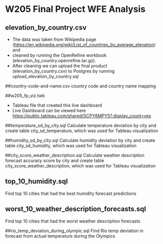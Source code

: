 # W205 Final Project WFE Analysis

## elevation_by_country.csv
- The data was taken from Wikipedia page (https://en.wikipedia.org/wiki/List_of_countries_by_average_elevation) and 
- cleaned by running the OpenRefine workbook (elevation_by_country.openrefine.tar.gz).
- After cleaning we can upload the final product (elevation_by_country.csv) to Postgres by running upload_elevation_by_country.sql

##country-code-and-name.csv
country code and country name mapping

##w205_fp_viz.twb
- Tableau file that created this live dashboard
- Live Dashboard can be viewed here https://public.tableau.com/shared/SCPY6MPY5?:display_count=yes

##temperature_sd_by_city.sql
Calculate temperature deviation by city and create table city_sd_temperature, which was used for Tableau visualization

##humidity_sd_by_city.sql
Calculate humidity deviation by city and create table city_sd_humidity, which was used for Tableau visualization

##city_score_weather_description.sql
Calculate weather description forecast accuracy score by city and create table city_score_weather_description, which was used for Tableau visualization

## top_10_humidity.sql
Find top 10 cities that had the best humidity forecast predictions

## worst_10_weather_description_forecasts.sql
Find top 10 cities that had the worst weather description forecasts

##rio_temp_deviation_during_olympic.sql
Find Rio temp deviation in forecast from actual temperature during the Olympics
